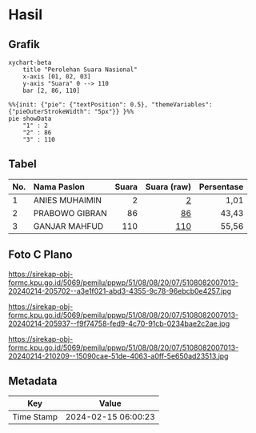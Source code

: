 # Hasil

## Grafik

```mermaid
xychart-beta
    title "Perolehan Suara Nasional"
    x-axis [01, 02, 03]
    y-axis "Suara" 0 --> 110
    bar [2, 86, 110]
```

```mermaid
%%{init: {"pie": {"textPosition": 0.5}, "themeVariables": {"pieOuterStrokeWidth": "5px"}} }%%
pie showData
    "1" : 2
    "2" : 86
    "3" : 110
```

## Tabel

| No. | Nama Paslon    | Suara | Suara (raw) | Persentase |
|:--- |:-------------- | -----:| -----------:| ----------:|
| 1   | ANIES MUHAIMIN | 2     | [2][p-1]    | 1,01       |
| 2   | PRABOWO GIBRAN | 86    | [86][p-2]   | 43,43      |
| 3   | GANJAR MAHFUD  | 110   | [110][p-3]  | 55,56      |


[p-1]: https://github.com/gigit-pemilu/pemilu-2024/blob/main/pilpres/hitung-suara/sub/51-bali/sub/08-buleleng/sub/08-kubutambahan/sub/2007-tamblang/sub/013-tps/sub/paslon-1.txt
[p-2]: https://github.com/gigit-pemilu/pemilu-2024/blob/main/pilpres/hitung-suara/sub/51-bali/sub/08-buleleng/sub/08-kubutambahan/sub/2007-tamblang/sub/013-tps/sub/paslon-2.txt
[p-3]: https://github.com/gigit-pemilu/pemilu-2024/blob/main/pilpres/hitung-suara/sub/51-bali/sub/08-buleleng/sub/08-kubutambahan/sub/2007-tamblang/sub/013-tps/sub/paslon-3.txt

## Foto C Plano

https://sirekap-obj-formc.kpu.go.id/5069/pemilu/ppwp/51/08/08/20/07/5108082007013-20240214-205702--a3e1f021-abd3-4355-9c78-96ebcb0e4257.jpg

https://sirekap-obj-formc.kpu.go.id/5069/pemilu/ppwp/51/08/08/20/07/5108082007013-20240214-205937--f9f74758-fed9-4c70-91cb-0234bae2c2ae.jpg

https://sirekap-obj-formc.kpu.go.id/5069/pemilu/ppwp/51/08/08/20/07/5108082007013-20240214-210209--15090cae-51de-4063-a0ff-5e650ad23513.jpg


## Metadata

| Key        | Value               |
| ---------- | ------------------- |
| Time Stamp | 2024-02-15 06:00:23 |



